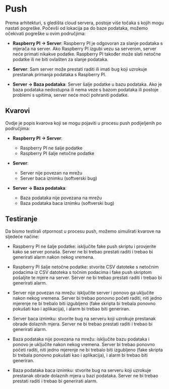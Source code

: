 # Push

Prema arhitekturi, s gledišta cloud servera, postoje više točaka s kojih mogu
nastati pogreške. Počevši od lokacija pa do baze podataka, možemo očekivati
pogreške u ovim područjima:

- **Raspberry PI -> Server**: Raspberry PI je odgovoran za slanje podataka s
  mjerača na server. Ako Raspberry PI izgubi vezu sa serverom, server neće
  primati nikakve podatke. Raspberry PI također može slati netočne podatke ili
  ne biti ovlašten za slanje podataka.

- **Server**: Sam server može prestati raditi ili imati bug koji uzrokuje
  prestanak primanja podataka s Raspberry PI.

- **Server -> Baza podataka**: Server šalje podatke u bazu podataka. Ako je baza
  podataka nedostupna ili nema veze s bazom podataka ili postoje problemi s
  upitima, server neće moći pohraniti podatke.

## Kvarovi

Ovdje je popis kvarova koji se mogu pojaviti u procesu push podijeljenih po
područjima:

- **Raspberry PI -> Server**:

  - Raspberry PI ne šalje podatke
  - Raspberry PI šalje netočne podatke

- **Server**:

  - Server nije povezan na mrežu
  - Server baca iznimku (softverski bug)

- **Server -> Baza podataka**:
  - Baza podataka nije povezana na mrežu
  - Baza podataka baca iznimku (softverski bug)

## Testiranje

Da bismo testirali otpornost u procesu push, možemo simulirati kvarove na
sljedeće načine:

- Raspberry PI ne šalje podatke: isključite fake push skriptu i provjerite kako
  se server ponaša. Server ne bi trebao prestati raditi i trebao bi generirati
  alarm nakon nekog vremena.

- Raspberry PI šalje netočne podatke: stvorite CSV datoteke s netočnim podacima
  iz CSV datoteka s točnim podacima i fake push skriptom pošaljite te mjere na
  server. Server ne bi trebao prestati raditi i trebao bi generirati alarm.

- Server nije povezan na mrežu: isključite server i ponovo ga uključite nakon
  nekog vremena. Server bi trebao ponovno početi raditi, niti jedno mjerenje ne
  bi trebalo biti izgubljeno (fake skripta bi trebala ponovno pokušati kao i
  aplikacija), i alarm bi trebao biti generiran.

- Server baca iznimku: stvorite bug na serveru koji uzrokuje prestanak obrade
  dolaznih mjera. Server ne bi trebao prestati raditi i trebao bi generirati
  alarm.

- Baza podataka nije povezana na mrežu: isključite bazu podataka i ponovo je
  uključite nakon nekog vremena. Server bi trebao ponovno početi raditi, niti
  jedno mjerenje ne bi trebalo biti izgubljeno (fake skripta bi trebala ponovno
  pokušati kao i aplikacija), i alarm bi trebao biti generiran.

- Baza podataka baca iznimku: stvorite bug na serveru koji uzrokuje prestanak
  obrade dolaznih mjera u bazi podataka. Server ne bi trebao prestati raditi i
  trebao bi generirati alarm.
